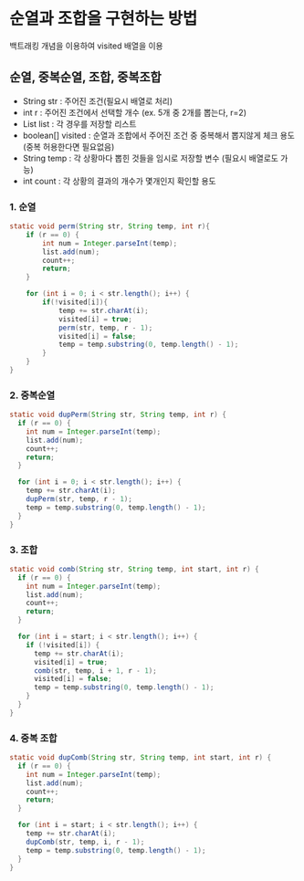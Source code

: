 # 순열과 조합을 구현하는 방법
백트래킹 개념을 이용하여 visited 배열을 이용
## 순열, 중복순열, 조합, 중복조합

- String str : 주어진 조건(필요시 배열로 처리)
- int r : 주어진 조건에서 선택할 개수 (ex. 5개 중 2개를 뽑는다, r=2)
- List<Integer> list : 각 경우를 저장할 리스트
- boolean[] visited : 순열과 조합에서 주어진 조건 중 중복해서 뽑지않게 체크 용도
  (중복 허용한다면 필요없음)
- String temp : 각 상황마다 뽑힌 것들을 임시로 저장할 변수
  (필요시 배열로도 가능)
- int count : 각 상황의 결과의 개수가 몇개인지 확인할 용도

### 1. 순열
```java
static void perm(String str, String temp, int r){
    if (r == 0) {
        int num = Integer.parseInt(temp);
        list.add(num);
        count++;
        return;
    }

    for (int i = 0; i < str.length(); i++) {
        if(!visited[i]){
            temp += str.charAt(i);
            visited[i] = true;
            perm(str, temp, r - 1);
            visited[i] = false;
            temp = temp.substring(0, temp.length() - 1);
        }
    }
}
```

### 2. 중복순열
```java
static void dupPerm(String str, String temp, int r) {
  if (r == 0) {
    int num = Integer.parseInt(temp);
    list.add(num);
    count++;
    return;
  }

  for (int i = 0; i < str.length(); i++) {
    temp += str.charAt(i);
    dupPerm(str, temp, r - 1);
    temp = temp.substring(0, temp.length() - 1);
  }
}
```

### 3. 조합
```java
static void comb(String str, String temp, int start, int r) {
  if (r == 0) {
    int num = Integer.parseInt(temp);
    list.add(num);
    count++;
    return;
  }

  for (int i = start; i < str.length(); i++) {
    if (!visited[i]) {
      temp += str.charAt(i);
      visited[i] = true;
      comb(str, temp, i + 1, r - 1);
      visited[i] = false;
      temp = temp.substring(0, temp.length() - 1);
    }
  }
}
```

### 4. 중복 조합
```java
static void dupComb(String str, String temp, int start, int r) {
  if (r == 0) {
    int num = Integer.parseInt(temp);
    list.add(num);
    count++;
    return;
  }

  for (int i = start; i < str.length(); i++) {
    temp += str.charAt(i);
    dupComb(str, temp, i, r - 1);
    temp = temp.substring(0, temp.length() - 1);
  }
}
```
